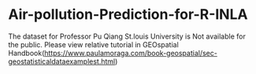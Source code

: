 # Air-pollution-Prediction-for-R-INLA
The dataset for Professor Pu Qiang St.louis University is Not available for the public. Please view relative tutorial in GEOspatial Handbook(https://www.paulamoraga.com/book-geospatial/sec-geostatisticaldataexamplest.html)
